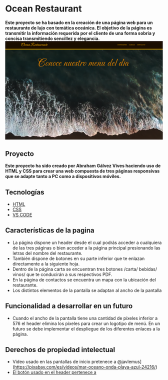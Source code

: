 # Ocean Restaurant
__Este proyecto se ha basado en la creación de una página web para un restaurante de lujo con temática oceánica. El objetivo de la página es transmitir la información requerida por el cliente de una forma sobria y concisa transmitiendo sencillez y elegancia.__
![Foto de la pantalla principal](./img/captura.png)
## Proyecto
__Este proyecto ha sido creado por Abraham Gálvez Vives haciendo uso de HTML y CSS para crear una web compuesta de tres páginas responsivas que se adapte tanto a PC como a dispositivos móviles.__
## Tecnologías
* [HTML](https://es.wikipedia.org/wiki/HTML)
* [CSS](https://es.wikipedia.org/wiki/CSS)
* [VS CODE](https://es.wikipedia.org/wiki/Visual_Studio_Code)
## Características de la pagina

* La página dispone un header desde el cual podrás acceder a cualquiera de las tres páginas o bien acceder a la página principal presionando las letras del nombre del restaurante.
* También dispone de botones en su parte inferior que te enlazan directamente a la siguiente hoja.
* Dentro de la página carta se encuentran tres botones /carta/ bebidas/ vinos/ que te conducirán a sus respectivos PDF.
* En la página de contactos se encuentra un mapa con la ubicación del restaurante.
* Los distintos elementos de la pantalla se adaptan al ancho de la pantalla
## Funcionalidad a desarrollar en un futuro
* Cuando el ancho de la pantalla tiene una cantidad de píxeles inferior a 576 el header elimina los píxeles para crear un logotipo de menú. En un futuro se debe implementar el despliegue de los diferentes enlaces a la página. 
## Derechos de propiedad intelectual
* Video usado en las pantallas de inicio pretenece a @javlemus](https://pixabay.com/es/videos/mar-oceano-onda-playa-azul-24216/)
* [El botón usado en el header pertenece a](https://iconos8.es/icons/set/menu)




